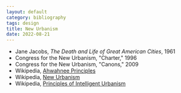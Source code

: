 ```yaml
---
layout: default
category: bibliography
tags: design
title: New Urbanism
date: 2022-08-21
---
```


* Jane Jacobs, *The Death and Life of Great American Cities*, 1961
* Congress for the New Urbanism, "Charter," 1996
* Congress for the New Urbanism, "Canons," 2009
* Wikipedia, [Ahwahnee Principles](https://en.wikipedia.org/wiki/Ahwahnee_Principles)
* Wikipedia, [New Urbanism](https://en.wikipedia.org/wiki/New_Urbanism)
* Wikipedia, [Principles of Intelligent Urbanism](https://en.wikipedia.org/wiki/Principles_of_intelligent_urbanism)
